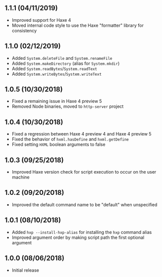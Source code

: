 1.1.1 (04/11/2019)
------------------

* Improved support for Haxe 4
* Moved internal code style to use the Haxe "formatter" library for consistency


1.1.0 (02/12/2019)
------------------

* Added `System.deleteFile` and `System.renameFile`
* Added `System.makeDirectory` (alias for `System.mkdir`)
* Added `System.readBytes`/`System.readText`
* Added `System.writeBytes`/`System.writeText`


1.0.5 (10/30/2018)
------------------

* Fixed a remaining issue in Haxe 4 preview 5
* Removed Node binaries, moved to `http-server` project


1.0.4 (10/30/2018)
------------------

* Fixed a regression between Haxe 4 preview 4 and Haxe 4 preview 5
* Fixed the behavior of `hxml.hasDefine` and `hxml.getDefine`
* Fixed setting `HXML` boolean arguments to false


1.0.3 (09/25/2018)
------------------

* Improved Haxe version check for script execution to occur on the user machine


1.0.2 (09/20/2018)
------------------

* Improved the default command name to be "default" when unspecified


1.0.1 (08/10/2018)
------------------

* Added `hxp --install-hxp-alias` for installing the `hxp` command alias
* Improved argument order by making script path the first optional argument


1.0.0 (08/06/2018)
------------------

* Initial release